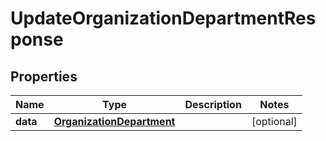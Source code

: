 
# UpdateOrganizationDepartmentResponse

## Properties
Name | Type | Description | Notes
------------ | ------------- | ------------- | -------------
**data** | [**OrganizationDepartment**](OrganizationDepartment.md) |  |  [optional]



